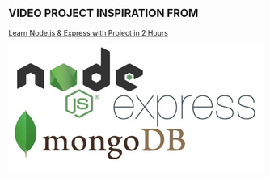 ## VIDEO PROJECT INSPIRATION FROM

[Learn Node.js & Express with Project in 2 Hours](https://www.youtube.com/watch?v=H9M02of22z4&t=307s)

![node-express-mongodb-image](/img_banner.jpeg)
